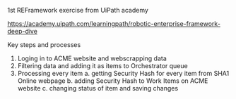 1st REFramework exercise from UiPath academy

https://academy.uipath.com/learningpath/robotic-enterprise-framework-deep-dive

Key steps and processes
1. Loging in to ACME website and webscrapping data
2. Filtering data and adding it as items to Orchestrator queue
3. Processing every item
  a. getting Security Hash for every item from SHA1 Online webpage
  b. adding Security Hash to Work Items on ACME website
  c. changing status of item and saving changes
